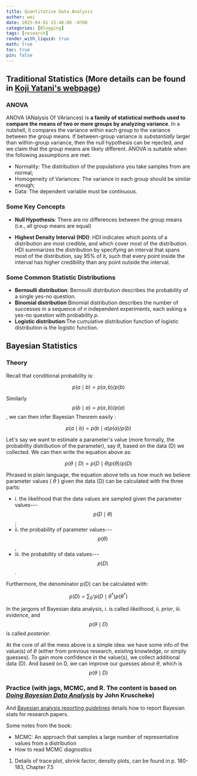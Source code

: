 ```yaml
---
title: Quantitative Data Analysis
author: wei
date: 2025-04-01 15:48:00 -0700
categories: [Blogging]
tags: [research]
render_with_liquid: true
math: true
toc: true
pin: false
---
```


## Traditional Statistics (More details can be found in [Koji Yatani's webpage](https://yatani.jp/teaching/doku.php?id=hcistats:start))
### ANOVA
ANOVA (ANalysis Of VAriances) is **a family of  statistical methods used to compare the means of two or more groups by analyzing variance**. In a nutshell, it compares the variance within each group to the variance between the group means. If between-group variance is *substantially* larger than within-group variance, then the null hypothesis can be rejected, and we claim that the group means are likely different. ANOVA is suitable when the following assumptions are met:
- Normality: The distribution of the populations you take samples from are normal;
- Homogeneity of Variances: The variance in each group should be similar enough;
- Data: The dependent variable must be continuous. 



### Some Key Concepts
- **Null Hypothesis**: There are no differences between the group means (i.e., all group means are equal)

- **Highest Density Interval (HDI)**: HDI indicates which points of a distribution are most credible, and which cover most of the distribution. HDI summarizes the distribution by specifying an interval that spans most of the distribution, say 95% of it, such that every point inside the interval has higher credibility than any point outside the interval.


### Some Common Statistic Distributions
- **Bernoulli distribution**: Bernoulli distribution describes the probability of a single yes-no question.
- **Binomial distribution**:Binomial distribution describes the number of successes in a sequence of *n* independent experiments, each asking a yes-no question with probability *p*.
- **Logistic distribution**:The cumulative distribution function of logistic distribution is the logistic function.

## Bayesian Statistics
### Theory

Recall that conditional probability is:

$$ 
\begin{equation}
    p(a \mid b) = p(a,b)/p(b) 
    \label{eq:condiP}
\end{equation}
$$

Similarly $$\begin{equation}
    p(b \mid a) = p(a,b)/p(a) 
\end{equation} $$, we can then infer Bayesian Theorem easily :

$$ 
\begin{equation}
    p(a \mid b) = p(b \mid a)p(a)/p(b)
    \label{eq:bayesiT}
\end{equation}
$$

Let's say we want to estimate a parameter's value (more formally, the probability distribution of the parameter), say $\theta$, based on the data (D) we collected. We can then write the equation above as:

$$ 
\begin{equation}
    p(\theta \mid D) = p(D \mid \theta)p(\theta)/p(D)
    \label{eq:bayesiTheta}
\end{equation}
$$

Phrased in plain language, the equation above tells us how much we believe parameter values ( $\theta$ ) given the data (D) can be calculated with the three parts: 
- i. the likelihood that the data values are sampled given the parameter values--- $$ p(D \mid \theta) $$ ; 
- ii. the probability of parameter values--- $$ p(\theta) $$ , 
- iii. the probability of data values--- $$ p(D) $$ .

Furthermore, the denominator p(D) can be calculated with: 

$$ 
\begin{equation}
    p( D) = \sum_{ \theta^*} p(D \mid \theta^*)p(\theta^*)
\end{equation}
$$

In the jargons of Bayesian data analysis, i. is called *likelihood*, ii. *prior*, iii. *evidence*, and  $$ p(\theta \mid D) $$ is called *posterior*.

At the core of all the mess above is a simple idea: we have some info of the value(s) of  $\theta$ (either from previous research, existing knowledge, or simply guesses). To gain more confidence in the value(s), we collect additional data (D). And based on D, we can improve our guesses about $\theta$, which is $$ p(\theta \mid D) $$ 


### Practice (with jags, MCMC, and R. The content is based on [*Doing Bayesian Data Analysis*](https://www.oreilly.com/library/view/doing-bayesian-data/9780124058880/) by John Kruscheke) 
And [Bayesian analysis reporting guidelines]( https://jkkweb.sitehost.iu.edu/BARG.html) details how to report Bayesian stats for research papers.

Some notes from the book:
- MCMC: An approach that samples a large number of representative values from a distribution
- How to read MCMC diagnostics
1. Details of trace plot, shrink factor, density plots, can be found in p. 180-183, Chapter 7.5

